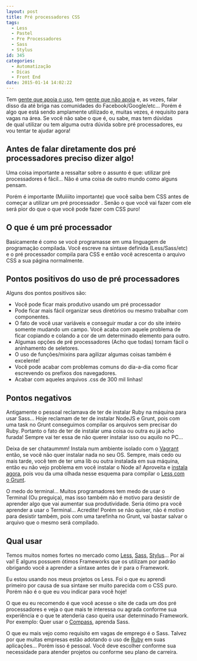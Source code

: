 ```yaml
---
layout: post
title: Pré processadores CSS
tags:
  - Less
  - Pastel
  - Pre Processadores
  - Sass
  - Stylus
id: 345
categories:
  - Automatização
  - Dicas
  - Front End
date: 2015-01-14 14:02:22
---
```


Tem [gente que apoia o uso](http://blog.caelum.com.br/css-facil-flexivel-e-dinamico-com-less/ "CSS fácil, flexível e dinâmico com LESS"), tem [gente que não apoia](http://tableless.com.br/pre-processadores-usar-ou-nao-usar/ "Pré-processadores: usar ou não usar?") e, as vezes, falar disso da até briga nas comunidades do Facebook/Google/etc... Porém é algo que está sendo amplamente utilizado e, muitas vezes, é requisito para vagas na área. Se você não sabe o que é, ou sabe, mas tem dúvidas de qual utilizar ou tem alguma outra dúvida sobre pré processadores, eu vou tentar te ajudar agora!

<!--more-->

## Antes de falar diretamente dos pré processadores preciso dizer algo!

Uma coisa importante a ressaltar sobre o assunto é que: utilizar pré processadores é fácil... Não é uma coisa de outro mundo como alguns pensam.

Porém é importante (Muiiiito importante) que você saiba bem CSS antes de começar a utilizar um pré processador . Senão o que você vai fazer com ele será pior do que o que você pode fazer com CSS puro!

## O que é um pré processador

Basicamente é como se você programasse em uma linguagem de programação compilada. Você escreve na sintaxe definida (Less/Sass/etc) e o pré processador compila para CSS e então você acrescenta o arquivo CSS a sua página normalmente.

## Pontos positivos do uso de pré processadores

Alguns dos pontos positivos são:

* Você pode ficar mais produtivo usando um pré processador
* Pode ficar mais fácil organizar seus diretórios ou mesmo trabalhar com componentes.
* O fato de você usar variáveis e conseguir mudar a cor do site inteiro somente mudando um campo. Você acaba com aquele problema de ficar copiando e colando a cor de um determinado elemento para outro.
* Algumas opções de pré processadores (Acho que todas) tornam fácil o aninhamento de seletores.
* O uso de funções/mixins para agilizar algumas coisas também é excelente!
* Você pode acabar com problemas comuns do dia-a-dia como ficar escrevendo os prefixos dos navegadores.
* Acabar com aqueles arquivos .css de 300 mil linhas!

## Pontos negativos

Antigamente o pessoal reclamava de ter de instalar Ruby na máquina para usar Sass... Hoje reclamam de ter de instalar NodeJS e Grunt, pois com uma task no Grunt conseguimos compilar os arquivos sem precisar do Ruby. Portanto o fato de ter de instalar uma coisa ou outra eu já acho furada! Sempre vai ter essa de não querer instalar isso ou aquilo no PC...

Deixa de ser chataummm! Instala num ambiente isolado com o [Vagrant ](http://woliveiras.com.br/category/vagrant/ "Tudo sobre Vagrant")então, se você não quer instalar nada no seu OS. Sempre, mais cedo ou mais tarde, você tem de ter uma lib ou outra instalada em sua máquina, então eu não vejo problema em você instalar o Node ai! Aproveita e [instala agora](http://woliveiras.com.br/node-js-instalacao/ "Um pouquinho de Node.js (Intro e Instalação)"), pois vou da uma olhada nesse esquema para compilar o [Less com o Grunt](http://woliveiras.com.br/workflow-otimizado-com-grunt/ "Workflow otimizado com o Grunt").

O medo do terminal... Muitos programadores tem medo de usar o Terminal (Ou preguiça), mas isso também não é motivo para desistir de aprender algo que vai aumentar sua produtividade. Seria ótimo pra você aprender a usar o Terminal... Acredite! Porém se não quiser, não é motivo para desistir também, pois com uma tarefinha no Grunt, vai bastar salvar o arquivo que o mesmo será compilado.

## Qual usar

Temos muitos nomes fortes no mercado como [Less](http://lesscss.org/ "Less"), [Sass](http://sass-lang.com/ "Sass"), [Stylus](http://learnboost.github.io/stylus/ "Stylus")... Por ai vai! E alguns possuem ótimos Frameworks que os utilizam por padrão obrigando você a aprender a sintaxe antes de ir para o Framework.

Eu estou usando nos meus projetos os Less. Foi o que eu aprendi primeiro por causa de sua sintaxe ser muito parecida com o CSS puro. Porém não é o que eu vou indicar para você hoje!

O que eu eu recomendo é que você acesse o site de cada um dos pré processadores e veja o que mais te interessa ou agrada conforme sua experiência e o que te atenderia caso queira usar determinado Framework. Por exemplo: Quer usar o [Compass](http://compass-style.org/ "Compass"), aprenda Sass.

O que eu mais vejo como requisito em vagas de emprego é o Sass. Talvez por que muitas empresas estão adotando o uso de [Ruby](https://www.ruby-lang.org/pt/ "Ruby") em suas aplicações... Porém isso é pessoal. Você deve escolher conforme sua necessidade para atender projetos ou conforme seu plano de carreira.

